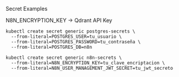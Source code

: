 Secret Examples

N8N_ENCRYPTION_KEY -> Qdrant API Key

```
kubectl create secret generic postgres-secrets \
  --from-literal=POSTGRES_USER=tu_usuario \
  --from-literal=POSTGRES_PASSWORD=tu_contraseña \
  --from-literal=POSTGRES_DB=n8n

kubectl create secret generic n8n-secrets \
  --from-literal=N8N_ENCRYPTION_KEY=tu_clave_encriptacion \
  --from-literal=N8N_USER_MANAGEMENT_JWT_SECRET=tu_jwt_secreto
```